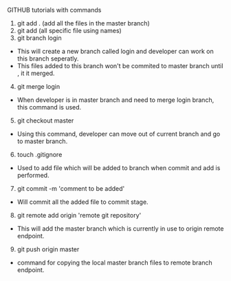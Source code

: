 GITHUB tutorials with commands

1. git add . (add all the files in the master branch)
2. git add <filename> (all specific file using names)
3. git branch login 
- This will create a new branch called login and developer can work on this branch seperatly.
- This files added to this branch won't be commited to master branch until , it it merged.
4. git merge login
- When developer is in master branch and need to merge login branch, this command is used.
5. git checkout master 
- Using this command, developer can move out of current branch and go to master branch.
6. touch .gitignore 
- Used to add file which will be added to branch when commit and add is performed.
7. git commit -m 'comment to be added'
- Will commit all the added file to commit stage.
8. git remote add origin 'remote git repository'
- This  will add the master branch which is currently in use to origin remote endpoint.
9. git push origin master
- command for copying the local master branch files to remote branch endpoint.